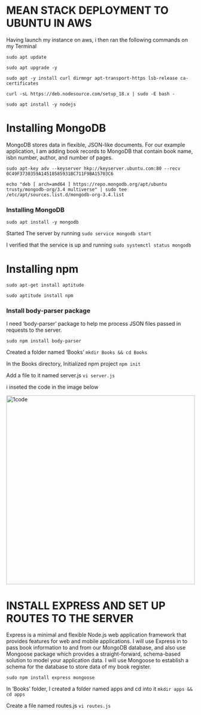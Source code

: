 # MEAN STACK DEPLOYMENT TO UBUNTU IN AWS

Having launch my instance on aws, i then ran the following commands on my Terminal 

`sudo apt update`

`sudo apt upgrade -y`

`sudo apt -y install curl dirmngr apt-transport-https lsb-release ca-certificates`

`curl -sL https://deb.nodesource.com/setup_18.x | sudo -E bash -`

`sudo apt install -y nodejs`

# Installing MongoDB

MongoDB stores data in flexible, JSON-like documents. For our example application, I am adding book records to MongoDB that contain book name, isbn number, author, and number of pages.

`sudo apt-key adv --keyserver hkp://keyserver.ubuntu.com:80 --recv 0C49F3730359A14518585931BC711F9BA15703C6`

`echo "deb [ arch=amd64 ] https://repo.mongodb.org/apt/ubuntu trusty/mongodb-org/3.4 multiverse" | sudo tee /etc/apt/sources.list.d/mongodb-org-3.4.list`

### Installing MongoDB

`sudo apt install -y mongodb`

Started The server by running   `sudo service mongodb start`

I verified that the service is up and running   `sudo systemctl status mongodb`

# Installing npm

`sudo apt-get install aptitude`

`sudo aptitude install npm`

### Install body-parser package

I need ‘body-parser’ package to help me process JSON files passed in requests to the server.

`sudo npm install body-parser`

Created a folder named ‘Books’  `mkdir Books && cd Books`

In the Books directory, Initialized npm project  `npm init`

Add a file to it named server.js  `vi server.js`

i inseted the code in the image below

<img width="504" alt="1code" src="https://github.com/opeoba30/Darey.io-pbl/assets/132816403/dbfef230-b8cd-4131-a04d-9cfdb633f9a8">

# INSTALL EXPRESS AND SET UP ROUTES TO THE SERVER
Express is a minimal and flexible Node.js web application framework that provides features for web and mobile applications. I will use Express in to pass book information to and from our MongoDB database, and also use Mongoose package which provides a straight-forward, schema-based solution to model your application data. I will use Mongoose to establish a schema for the database to store data of my book register.

`sudo npm install express mongoose`

In ‘Books’ folder, I created a folder named apps and cd into it  `mkdir apps && cd apps`

Create a file named routes.js  `vi routes.js`

